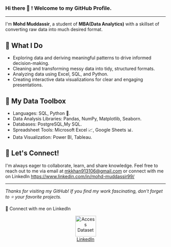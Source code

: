 ### Hi there 👋 ! Welcome to my GitHub Profile.
---
I'm **Mohd Muddassir**, a student of **MBA(Data Analytics)** with a skillset of converting raw data into much desired format.

## 🔭 What I Do

- Exploring data and deriving meaningful patterns to drive informed decision-making.
- Cleaning and transforming messy data into tidy, structured formats.
- Analyzing data using Excel, SQL, and Python.
- Creating interactive data visualizations for clear and engaging presentations.

## 🌱 My Data Toolbox

- Languages: SQL, Python 🐍.
- Data Analysis Libraries: Pandas, NumPy, Matplotlib, Seaborn.
- Databases: PostgreSQL,My SQL.
- Spreadsheet Tools: Microsoft Excel 📈, Google Sheets 📊.
- Data Visualization: Power BI, Tableau.

## 📧 Let's Connect!

I'm always eager to collaborate, learn, and share knowledge. Feel free to reach out to me via email at mkkhan913106@gmail.com or connect with me on LinkedIn https://www.linkedin.com/in/mohd-muddassir99/

---
_Thanks for visiting my GitHub! If you find my work fascinating, don't forget to ⭐️ your favorite projects._

🔗 Connect with me on LinkedIn 
 
  <p align="center">
    <a href="https://www.linkedin.com/in/mohd-muddassir99/">
        <img src="https://upload.wikimedia.org/wikipedia/commons/thumb/c/ca/LinkedIn_logo_initials.png/640px-LinkedIn_logo_initials.png" width="65px" alt="Access Dataset"><br>
        LinkedIn
    </a>

<!--
**mohd-muddassir99/mohd-muddassir99** is a ✨ _special_ ✨ repository because its `README.md` (this file) appears on your GitHub profile.

Here are some ideas to get you started:

- 🔭 I’m currently working on ...
- 🌱 I’m currently learning ...
- 👯 I’m looking to collaborate on ...
- 🤔 I’m looking for help with ...
- 💬 Ask me about ...
- 📫 How to reach me: ...
- 😄 Pronouns: ...
- ⚡ Fun fact: ...
-->
